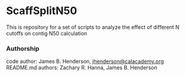 # ScaffSplitN50

This is repository for a set of scripts to analyze the effect of different N cutoffs on contig N50 calculation

### Authorship

code author: James B. Henderson, jhenderson@calacademy.org  
README.md authors: Zachary R. Hanna, James B. Henderson  
